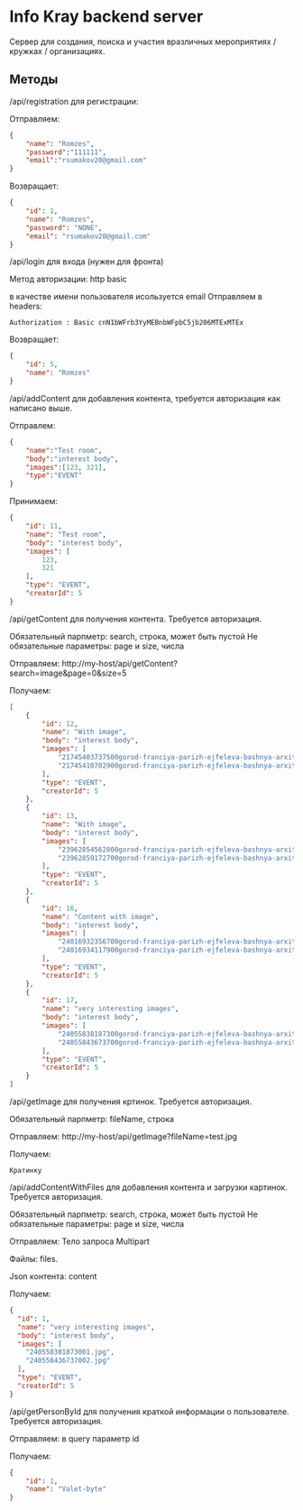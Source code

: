 # Info Kray backend server

Сервер для создания, поиска и участия вразличных мероприятиях / кружках / организациях.

## Методы
/api/registration для регистрации:

Отправляем:
```Json
{
	"name": "Romzes",
	"password":"111111",
	"email":"rsumakov20@gmail.com"
}
```
Возвращает:
```Json
{
	"id": 1,
	"name": "Romzes",
	"password": "NONE",
	"email": "rsumakov20@gmail.com"
}
```
/api/login для входа (нужен для фронта)

Метод авторизации: http basic 

в качестве имени пользователя исользуется email
Отправляем в headers: 
```text
Authorization : Basic cnN1bWFrb3YyMEBnbWFpbC5jb206MTExMTEx
```
Возвращает:
```json
{
	"id": 5,
	"name": "Romzes"
}
```
/api/addContent для добавления контента, требуется авторизация как написано выше.

Отправлем:
```json
{
	"name":"Test room",
	"body":"interest body",
	"images":[123, 321],
	"type":"EVENT"
}
```
Принимаем:
```json
{
	"id": 11,
	"name": "Test room",
	"body": "interest body",
	"images": [
		123,
		321
	],
	"type": "EVENT",
	"creatorId": 5
}
```
/api/getContent для получения контента. Требуется авторизация. 

Обязательный парпметр: search, строка, может быть пустой
Не обязательные параметры: page и size, числа

Отправляем:
http://my-host/api/getContent?search=image&page=0&size=5

Получаем:
```json
[
	{
		"id": 12,
		"name": "With image",
		"body": "interest body",
		"images": [
			"21745403737500gorod-franciya-parizh-ejfeleva-bashnya-arxitektura-pod-ejfelevoj.jpg",
			"21745410702900gorod-franciya-parizh-ejfeleva-bashnya-arxitektura-pod-ejfelevoj.jpg"
		],
		"type": "EVENT",
		"creatorId": 5
	},
	{
		"id": 13,
		"name": "With image",
		"body": "interest body",
		"images": [
			"23962854562800gorod-franciya-parizh-ejfeleva-bashnya-arxitektura-pod-ejfelevoj.jpg",
			"23962859172700gorod-franciya-parizh-ejfeleva-bashnya-arxitektura-pod-ejfelevoj.jpg"
		],
		"type": "EVENT",
		"creatorId": 5
	},
	{
		"id": 16,
		"name": "Content with image",
		"body": "interest body",
		"images": [
			"24016932356700gorod-franciya-parizh-ejfeleva-bashnya-arxitektura-pod-ejfelevoj.jpg",
			"24016934117900gorod-franciya-parizh-ejfeleva-bashnya-arxitektura-pod-ejfelevoj.jpg"
		],
		"type": "EVENT",
		"creatorId": 5
	},
	{
		"id": 17,
		"name": "very interesting images",
		"body": "interest body",
		"images": [
			"24055838187300gorod-franciya-parizh-ejfeleva-bashnya-arxitektura-pod-ejfelevoj.jpg",
			"24055843673700gorod-franciya-parizh-ejfeleva-bashnya-arxitektura-pod-ejfelevoj.jpg"
		],
		"type": "EVENT",
		"creatorId": 5
	}
]
```

/api/getImage для получения кртинок. Требуется авторизация.

Обязательный парпметр: fileName, строка

Отправляем:
http://my-host/api/getImage?fileName=test.jpg

Получаем:
```text
Кратинку
```

/api/addContentWithFiles для добавления контента и загрузки картинок. Требуется авторизация.

Обязательный парпметр: search, строка, может быть пустой
Не обязательные параметры: page и size, числа

Отправляем:
Тело запроса Multipart

Файлы: files.

Json контента: content

Получаем:
```json
{
  "id": 1,
  "name": "very interesting images",
  "body": "interest body",
  "images": [
    "240558381873001.jpg",
    "240558436737002.jpg"
  ],
  "type": "EVENT",
  "creatorId": 5
}
```

/api/getPersonById для получения краткой информации о пользователе. Требуется авторизация.

Отправляем: в query параметр id

Получаем: 
```json
{
	"id": 1,
	"name": "Valet-byte"
}
```